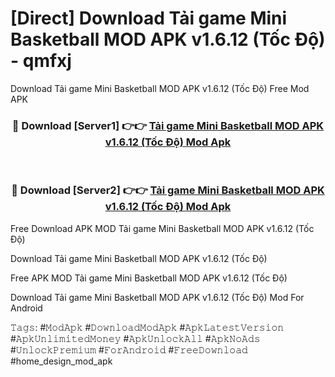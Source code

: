 # [Direct] Download Tải game Mini Basketball MOD APK v1.6.12 (Tốc Độ) - qmfxj
Download Tải game Mini Basketball MOD APK v1.6.12 (Tốc Độ) Free Mod APK

<div align="center">
<h3>🔴 Download [Server1] 👉👉 <a href="https://apk-comot.site?title=Tải_game_Mini_Basketball_MOD_APK_v1.6.12_(Tốc_Độ)">Tải game Mini Basketball MOD APK v1.6.12 (Tốc Độ) Mod Apk</a></h3><br>

<h3>🔴 Download [Server2] 👉👉 <a href="https://apk-comot.site?title=Tải_game_Mini_Basketball_MOD_APK_v1.6.12_(Tốc_Độ)">Tải game Mini Basketball MOD APK v1.6.12 (Tốc Độ) Mod Apk</a></h3>
</div>


Free Download APK MOD Tải game Mini Basketball MOD APK v1.6.12 (Tốc Độ)

Download Tải game Mini Basketball MOD APK v1.6.12 (Tốc Độ) 

Free APK MOD Tải game Mini Basketball MOD APK v1.6.12 (Tốc Độ) 

Download Tải game Mini Basketball MOD APK v1.6.12 (Tốc Độ) Mod For Android

𝚃𝚊𝚐𝚜: #𝙼𝚘𝚍𝙰𝚙𝚔 #𝙳𝚘𝚠𝚗𝚕𝚘𝚊𝚍𝙼𝚘𝚍𝙰𝚙𝚔 #𝙰𝚙𝚔𝙻𝚊𝚝𝚎𝚜𝚝𝚅𝚎𝚛𝚜𝚒𝚘𝚗 #𝙰𝚙𝚔𝚄𝚗𝚕𝚒𝚖𝚒𝚝𝚎𝚍𝙼𝚘𝚗𝚎𝚢 #𝙰𝚙𝚔𝚄𝚗𝚕𝚘𝚌𝚔𝙰𝚕𝚕 #𝙰𝚙𝚔𝙽𝚘𝙰𝚍𝚜 #𝚄𝚗𝚕𝚘𝚌𝚔𝙿𝚛𝚎𝚖𝚒𝚞𝚖 #𝙵𝚘𝚛𝙰𝚗𝚍𝚛𝚘𝚒𝚍 #𝙵𝚛𝚎𝚎𝙳𝚘𝚠𝚗𝚕𝚘𝚊𝚍 #home_design_mod_apk